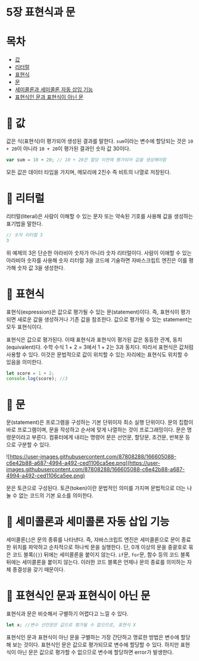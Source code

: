 # 5장 표현식과 문

# 목차

- [값](#🔴-값)
- [리터럴](#🔴-리터럴)
- [표현식](#🔴-표현식)
- [문](#🔴-값)
- [세미콜론과 세미콜론 자동 삽입 기능](#🔴-세미콜론과-세미콜론-자동-삽입-기능)
- [표현식인 문과 표현식이 아닌 문](#🔴-표현식인-문과-표현식이-아닌-문)


# 🔴 값

값은 식(표현식)이 평가되어 생성된 결과를 말한다. `sum`이라는 변수에 할당되는 것은 `10 + 20`이 아니라 `10 + 20`이 평가된 결과인 숫자 값 30이다.

```jsx
var sum = 10 + 20; // 10 + 20은 할당 이전에 평가되어 값을 생성해야함
```

모든 값은 데이터 타입을 가지며, 메모리에 2진수 즉 비트의 나열로 저장된다.

# 🔴 **리터럴**

리터럴(literal)은 사람이 이해할 수 있는 문자 또는 약속된 기호를 사용해 값을 생성하는 표기법을 말한다.

```jsx
// 숫자 리터럴 3
3
```

위 예제의 3은 단순한 아라비아 숫자가 아니라 숫자 리터럴이다. 사람이 이애할 수 있는 아라비아 숫자를 사용해 숫자 리터럴 3을 코드에 기술하면 자바스크립트 엔진은 이를 평가해 숫자 값 3을 생성한다.

# 🔴 **표현식**

표현식(expression)은 값으로 평가될 수 있는 문(statement)이다. 즉, 표현식이 평가되면 새로운 값을 생성하거나 기존 값을 참조한다. 값으로 평가될 수 있는 statement는 모두 표현식이다.

표현식은 값으로 평가된다. 이때 표현식과 표현식이 평가된 값은 동등한 관계, 동치(equivalent)다. 수학 수식 1 + 2 = 3에서 1 + 2는 3과 동치다. 따라서 표현식은 값처럼 사용할 수 있다. 이것은 문법적으로 값이 위치할 수 있는 자리에는 표현식도 위치할 수 있음을 의미한다.

```jsx
let score = 1 + 2;
console.log(score); //3
```

# 🔴 **문**

문(statement)은 프로그램을 구성하는 기본 단위이자 최소 실행 단위이다. 문의 집합이 바로 프로그램이며, 문을 작성하고 순서에 맞게 나열하는 것이 프로그래밍이다. 문은 명령문이라고 부른다. 컴퓨터에게 내리는 명령어 문은 선언문, 할당문, 조건문, 반복문 등으로 구분할 수 있다.

![https://user-images.githubusercontent.com/87808288/166605088-c6e42b88-a687-4994-a492-ced1106ca5ee.png](https://user-images.githubusercontent.com/87808288/166605088-c6e42b88-a687-4994-a492-ced1106ca5ee.png)

문은 토큰으로 구성된다. 토큰(token)이란 문법적인 의미를 가지며 문법적으로 더는 나눌 수 없는 코드의 기본 요소를 의미한다.

# 🔴 **세미콜론과 세미콜론 자동 삽입 기능**

세미콜론(;)은 문의 종류를 나타낸다. 즉, 자바스크립트 엔진은 세미콜론으로 문이 종료한 위치를 파악하고 순차적으로 하나씩 문을 실행한다. 단, 0개 이상의 문을 중괄호로 묶은 코드 블록(`{}`) 뒤에는 세미콜론을 붙이지 않는다. `if`문, `for`문, 함수 등의 코드 블록 뒤에는 세미콜론을 붙이지 않는다. 이러한 코드 블록은 언제나 문의 종료를 의미하는 자체 종결성을 갖기 때문이다.

# 🔴 **표현식인 문과 표현식이 아닌 문**

표현식과 문은 비슷해서 구별하기 어렵다고 느낄 수 있다.

```jsx
let x; //변수 선언문은 값으로 평가될 수 없으므로, 표현식 X
```

표현식인 문과 표현식이 아닌 문을 구별하는 가장 간단하고 명료한 방법은 변수에 할당해 보는 것이다. 표현식인 문은 값으로 평가되므로 변수에 할당할 수 있다. 하지만 표현식이 아닌 문은 값으로 평가할 수 없으므로 변수에 할당하면 error가 발생한다.